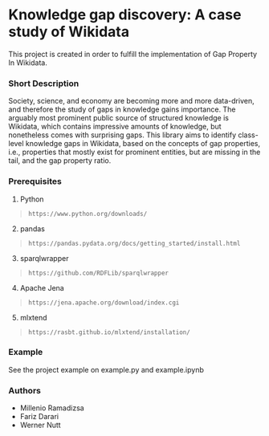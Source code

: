 # Knowledge gap discovery: A case study of Wikidata

This project is created in order to fulfill the implementation of Gap Property In Wikidata.

### Short Description
Society, science, and economy are becoming more and more data-driven, and therefore the study of gaps in knowledge gains importance. The arguably most prominent public source of structured knowledge is Wikidata, which contains impressive amounts of knowledge, but nonetheless comes with surprising gaps. This library aims to identify class-level knowledge gaps in Wikidata, based on the concepts of gap properties, i.e., properties that mostly exist for prominent entities, but are missing in the tail, and the gap property ratio.

### Prerequisites
1. Python 
>`https://www.python.org/downloads/`
2. pandas
>`https://pandas.pydata.org/docs/getting_started/install.html`
3. sparqlwrapper
>`https://github.com/RDFLib/sparqlwrapper`
4. Apache Jena
>`https://jena.apache.org/download/index.cgi`
5. mlxtend
>`https://rasbt.github.io/mlxtend/installation/`

### Example
See the project example on example.py and example.ipynb

### Authors
- Millenio Ramadizsa
- Fariz Darari
- Werner Nutt